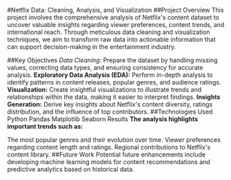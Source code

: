 #Netflix Data: Cleaning, Analysis, and Visualization
##Project Overview
This project involves the comprehensive analysis of Netflix's content dataset to uncover valuable insights regarding viewer preferences, content trends, and international reach. Through meticulous data cleaning and visualization techniques, we aim to transform raw data into actionable information that can support decision-making in the entertainment industry.

##Key Objectives
*Data Cleaning:* Prepare the dataset by handling missing values, correcting data types, and ensuring consistency for accurate analysis.
**Exploratory Data Analysis (EDA):** Perform in-depth analysis to identify patterns in content releases, popular genres, and audience ratings.
**Visualization:** Create insightful visualizations to illustrate trends and relationships within the data, making it easier to interpret findings.
**Insights Generation:** Derive key insights about Netflix's content diversity, ratings distribution, and the influence of top contributors.
##Technologies Used
Python
Pandas
Matplotlib
Seaborn
Results
**The analysis highlights important trends such as:**

The most popular genres and their evolution over time.
Viewer preferences regarding content length and ratings.
Regional contributions to Netflix's content library.
##Future Work
Potential future enhancements include developing machine learning models for content recommendations and predictive analytics based on historical data.
